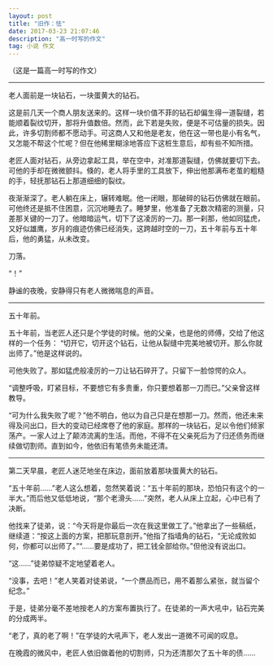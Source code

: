 ```yaml
---
layout: post
title: "旧作：怯"
date: 2017-03-23 21:07:46
description: "高一时写的作文"
tag: 小说 作文
---
```


（这是一篇高一时写的作文）

---

老人面前是一块钻石，一块蛋黄大的钻石。

这是前几天一个商人朋友送来的。这样一块价值不菲的钻石却偏生得一道裂缝，若能顺着裂纹切开，那将升值数倍。然而，此下若是失败，便是不可估量的损失。因此，许多切割师都不愿动手。可这商人又和他是老友，他在这一带也是小有名气，又怎能不帮这个忙呢？但在他稀里糊涂地答应下这桩生意后，却有些不知所措。

老匠人面对钻石，从旁边拿起工具，举在空中，对准那道裂缝，仿佛就要切下去。可他的手却在微微颤抖。倏的，老人将手里的工具放下，伸出他那满布老茧的粗糙的手，轻抚那钻石上那道细细的裂纹。

夜渐渐深了。老人躺在床上，辗转难眠。他一闭眼，那破碎的钻石仿佛就在眼前。可他终还是抵不住困意，沉沉地睡去了。睡梦里，他准备了无数次精密的测量，只差那关键的一刀了。他暗暗运气，切下了这凌厉的一刀。那一刹那，他如同猛虎，又好似雄鹰，岁月的痕迹仿佛已经消失，这跨越时空的一刀，五十年前与五十年后，他的勇猛，从未改变。

刀落。

“！”

静谧的夜晚，安静得只有老人微微喘息的声音。

---

五十年前。

五十年前，当老匠人还只是个学徒的时候。他的父亲，也是他的师傅，交给了他这样的一个任务：
“切开它，切开这个钻石，让他从裂缝中完美地被切开。那么你就出师了。”他是这样说的。

可他失败了。那如猛虎般凌厉的一刀让钻石碎开了。只留下一脸惊愕的众人。

“调整呼吸，盯紧目标，不要想它有多贵重，你只要想着那一刀而已。”父亲曾这样教导。

“可为什么我失败了呢？”他不明白，他以为自己只是在想那一刀。然而，他还未来得及问出口，巨大的变动已经席卷了他的家庭。那样的一块钻石，足以令他们倾家荡产。一家人过上了颠沛流离的生活。而他，不得不在父亲死后为了归还债务而继续做切割师。直到如今，他依旧有笔债务未能还清。

---

第二天早晨，老匠人迷茫地坐在床边，面前放着那块蛋黄大的钻石。

“五十年前……”老人这么想着，忽然笑着说：“五十年前的那块，恐怕只有这个的一半大。”而后他又低低地说，“那个老滑头……”突然，老人从床上立起，心中已有了决断。

他找来了徒弟，说：“今天将是你最后一次在我这里做工了。”他拿出了一些稿纸，继续道：“按这上面的方案，把那玩意剖开。”他指了指墙角的钻石，“无论成败如何，你都可以出师了。”“……要是成功了，把工钱全部给你。”但他没有说出口。

“这……”徒弟惊疑不定地望着老人。

“没事，去吧！”老人笑着对徒弟说，“一个赝品而已，用不着那么紧张，就当留个纪念。”

于是，徒弟分毫不差地按老人的方案布置执行了。在徒弟的一声大吼中，钻石完美的分成两半。

“老了，真的老了啊！”在学徒的大吼声下，老人发出一道微不可闻的叹息。

在晚霞的微风中，老匠人依旧做着他的切割师，只为还清那欠了五十年的债……
